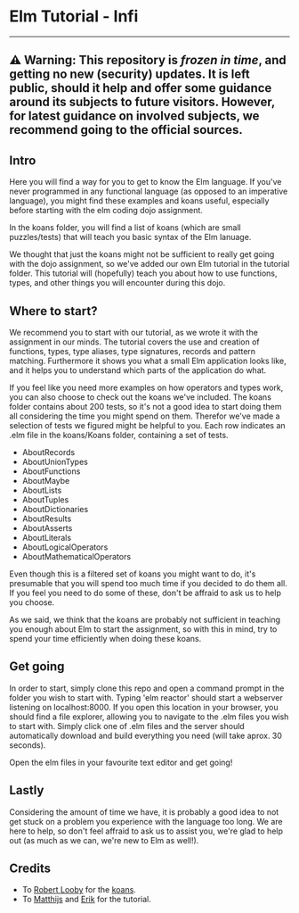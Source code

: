 # Elm Tutorial - Infi

----
**⚠ Warning:** This repository is _frozen in time_, and getting no new (security) updates. It is left public, should it help and offer some guidance around its subjects to future visitors. However, for latest guidance on involved subjects, we recommend going to the official sources.
----

Intro
--
Here you will find a way for you to get to know the Elm language. If you've never programmed in any functional language (as opposed to an imperative language), you might find these examples and koans useful, especially before starting with the elm coding dojo assignment.

In the koans folder, you will find a list of koans (which are small puzzles/tests) that will teach you basic syntax of the Elm lanuage.

We thought that just the koans might not be sufficient to really get going with the dojo assignment, so we've added our own Elm tutorial in the tutorial folder. This tutorial will (hopefully) teach you about how to use functions, types, and other things you will encounter during this dojo.

Where to start?
--
We recommend you to start with our tutorial, as we wrote it with the assignment in our minds. The tutorial covers the use and creation of functions, types, type aliases, type signatures, records and pattern matching. Furthermore it shows you what a small Elm application looks like, and it helps you to understand which parts of the application do what. 

If you feel like you need more examples on how operators and types work, you can also choose to check out the koans we've included. The koans folder contains about 200 tests, so it's not a good idea to start doing them all considering the time you might spend on them. Therefor we've made a selection of tests we figured might be helpful to you. 
Each row indicates an .elm file in the koans/Koans folder, containing a set of tests.

- AboutRecords
- AboutUnionTypes
- AboutFunctions
- AboutMaybe
- AboutLists
- AboutTuples
- AboutDictionaries
- AboutResults
- AboutAsserts
- AboutLiterals
- AboutLogicalOperators
- AboutMathematicalOperators

Even though this is a filtered set of koans you might want to do, it's presumable that you will spend too much time if you decided to do them all. If you feel you need to do some of these, don't be affraid to ask us to help you choose.

As we said, we think that the koans are probably not sufficient in teaching you enough about Elm to start the assignment, so with this in mind, try to spend your time efficiently when doing these koans.

Get going
--
In order to start, simply clone this repo and open a command prompt in the folder you wish to start with.
Typing 'elm reactor' should start a webserver listening on localhost:8000. If you open this location in your browser, you should find a file explorer, allowing you to navigate to the .elm files you wish to start with. Simply click one of .elm files and the server should automatically download and build everything you need (will take aprox. 30 seconds). 

Open the elm files in your favourite text editor and get going!

Lastly
--
Considering the amount of time we have, it is probably a good idea to not get stuck on a problem you experience with the language too long. We are here to help, so don't feel affraid to ask us to assist you, we're glad to help out (as much as we can, we're new to Elm as well!).

Credits
--

- To [Robert Looby](https://github.com/robertjlooby) for the [koans](https://github.com/robertjlooby/elm-koans).
- To [Matthijs](https://github.com/matthijsl) and [Erik](https://github.com/Glubus) for the tutorial.

